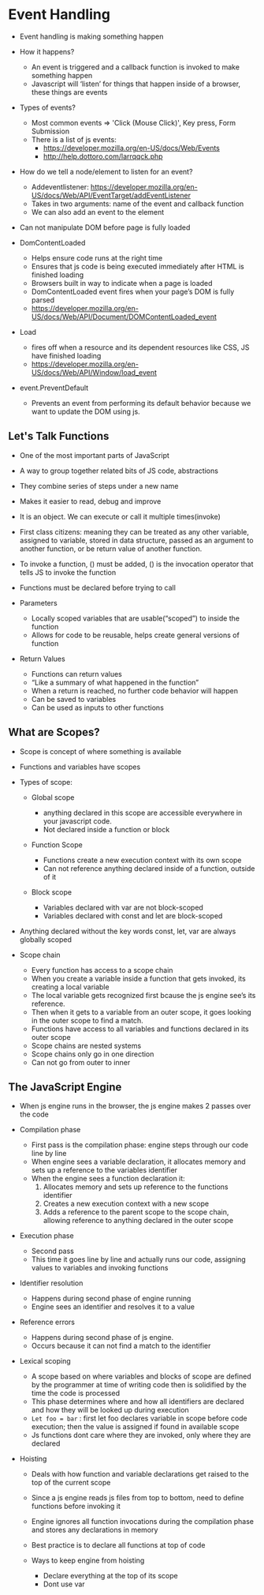 # Event Handling

* Event handling is making something happen

* How it happens?
  * An event is triggered and a callback function is invoked to make something happen
  * Javascript will ‘listen’ for things that happen inside of a browser, these things are events

* Types of events?
  * Most common events => 'Click (Mouse Click)', Key press, Form Submission
  * There is a list of js events:  
    * <https://developer.mozilla.org/en-US/docs/Web/Events>
    * <http://help.dottoro.com/larrqqck.php>

* How do we tell a node/element to listen for an event?
  * Addeventlistener: <https://developer.mozilla.org/en-US/docs/Web/API/EventTarget/addEventListener>
  * Takes in two arguments: name of the event and callback function
  * We can also add an event to the element

* Can not manipulate DOM before page is fully loaded

* DomContentLoaded
  * Helps ensure code runs at the right time
  * Ensures that js code is being executed immediately after HTML is finished loading
  * Browsers built in way to indicate when a page is loaded
  * DomContentLoaded event fires when your page’s DOM is fully parsed
  * <https://developer.mozilla.org/en-US/docs/Web/API/Document/DOMContentLoaded_event>
  
* Load
  * fires off when a resource and its dependent resources like CSS, JS have finished loading
  * <https://developer.mozilla.org/en-US/docs/Web/API/Window/load_event>

* event.PreventDefault
  * Prevents an event from performing its default behavior because we want to update the DOM using js.

## Let's Talk Functions

  * One of the most important parts of JavaScript
  * A way to group together related bits of JS code, abstractions
  * They combine series of steps under a new name
  * Makes it easier to read, debug and improve
  * It is an object. We can execute or call it multiple times(invoke)
  * First class citizens: meaning they can be treated as any other variable, assigned to variable, stored in data structure, passed as an argument to another function, or be return value of another function.
  * To invoke a function, () must be added, () is the invocation operator that tells JS to invoke the function
  * Functions must be declared before trying to call

* Parameters
  * Locally scoped variables that are usable(“scoped”) to inside the function
  * Allows for code to be reusable, helps create general versions of function

* Return Values
  * Functions can return values
  * “Like a summary of what happened in the function”
  * When a return is reached, no further code behavior will happen
  * Can be saved to variables
  * Can be used as inputs to other functions

## What are Scopes?

  * Scope is concept of where something is available
  * Functions and variables have scopes

* Types of scope:

  * Global scope
    * anything declared in this scope are accessible everywhere in your javascript code.
    * Not declared inside a function or block

  * Function Scope
    * Functions create a new execution context with its own scope
    * Can not reference anything declared inside of a function, outside of it

  * Block scope
    * Variables declared with var are not block-scoped
    * Variables declared with const and let are block-scoped

* Anything declared without the key words const, let, var are always globally scoped

* Scope chain
  * Every function has access to a scope chain
  * When you create a variable inside a function that gets invoked, its creating a local variable
  * The local variable gets recognized first bcause the js engine see’s its reference.
  * Then when it gets to a variable from an outer scope, it goes looking in the outer scope to find a match.
  * Functions have access to all variables and functions declared in its outer scope
  * Scope chains are nested systems
  * Scope chains only go in one direction
  * Can not go from outer to inner

## The JavaScript Engine

  * When js engine runs in the browser, the js engine makes 2 passes over the code

  * Compilation phase
    * First pass is the compilation phase: engine steps through our code line by line
    * When engine sees a variable declaration, it allocates memory and sets up a reference to the variables identifier
    * When the engine sees a function declaration it:
       1. Allocates memory and sets up reference to the functions identifier
       2. Creates a new execution context with a new scope
       3. Adds a reference to the parent scope to the scope chain, allowing reference to anything declared in the outer scope

  * Execution phase
    * Second pass
    * This time it goes line by line and actually runs our code, assigning values to variables and invoking functions

  * Identifier resolution
    * Happens during second phase of engine running
    * Engine sees an identifier and resolves it to a value

  * Reference errors
    * Happens during second phase of js engine.
    * Occurs because it can not find a match to the identifier

  * Lexical scoping
    * A scope based on where variables and blocks of scope are defined by the programmer at time of writing code then is solidified by the time the code is processed
    * This phase determines where and how all identifiers are declared and how they will be looked up during execution
    * `Let foo = bar` : first let foo declares variable in scope before code execution; then the value is assigned if found in available scope
    * Js functions dont care where they are invoked, only where they are declared

* Hoisting
  * Deals with how function and variable declarations get raised to the top of the current scope
  * Since a js engine reads js files from top to bottom, need to define functions before invoking it
  * Engine ignores all function invocations during the compilation phase and stores any declarations in memory
  * Best practice is to declare all functions at top of code

  * Ways to keep engine from hoisting
    * Declare everything at the top of its scope
    * Dont use var

